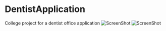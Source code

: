 DentistApplication
==================

College project for a dentist office application
![ScreenShot](https://raw.github.com/JohnCit/DentistApplication/master/screenshots/screenshot1.PNG)
![ScreenShot](https://raw.github.com/JohnCit/DentistApplication/master/screenshots/screenshot2.PNG)
